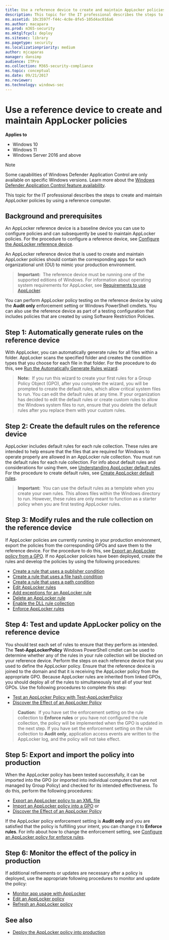 ```yaml
---
title: Use a reference device to create and maintain AppLocker policies (Windows)
description: This topic for the IT professional describes the steps to create and maintain AppLocker policies by using a reference computer.
ms.assetid: 10c3597f-f44c-4c8e-8fe5-105d4ac016a6
ms.author: macapara
ms.prod: m365-security
ms.mktglfcycl: deploy
ms.sitesec: library
ms.pagetype: security
ms.localizationpriority: medium
author: mjcaparas
manager: dansimp
audience: ITPro
ms.collection: M365-security-compliance
ms.topic: conceptual
ms.date: 09/21/2017
ms.reviewer: 
ms.technology: windows-sec
---
```


# Use a reference device to create and maintain AppLocker policies

**Applies to**

- Windows 10
- Windows 11
- Windows Server 2016 and above

>[!NOTE]
>Some capabilities of Windows Defender Application Control are only available on specific Windows versions. Learn more about the [Windows Defender Application Control feature availability](/windows/security/threat-protection/windows-defender-application-control/feature-availability).

This topic for the IT professional describes the steps to create and maintain AppLocker policies by using a reference computer.

## Background and prerequisites

An AppLocker reference device is a baseline device you can use to configure policies and can subsequently be used to maintain AppLocker policies. For the procedure to configure a reference device, see [Configure the AppLocker reference device](configure-the-appLocker-reference-device.md).

An AppLocker reference device that is used to create and maintain AppLocker policies should contain the corresponding apps for each organizational unit (OU) to mimic your production environment.

>**Important:**  The reference device must be running one of the supported editions of Windows. For information about operating system requirements for AppLocker, see [Requirements to use AppLocker](requirements-to-use-applocker.md).
 
You can perform AppLocker policy testing on the reference device by using the **Audit only** enforcement setting or Windows PowerShell cmdlets. You can also use the reference device as part of a testing configuration that includes policies that are created by using Software Restriction Policies.

## Step 1: Automatically generate rules on the reference device

With AppLocker, you can automatically generate rules for all files within a folder. AppLocker scans the specified folder and creates the condition types that you choose for each file in that folder. For the procedure to do this, see [Run the Automatically Generate Rules wizard](run-the-automatically-generate-rules-wizard.md).

>**Note:**  If you run this wizard to create your first rules for a Group Policy Object (GPO), after you complete the wizard, you will be prompted to create the default rules, which allow critical system files to run. You can edit the default rules at any time. If your organization has decided to edit the default rules or create custom rules to allow the Windows system files to run, ensure that you delete the default rules after you replace them with your custom rules.
 
## Step 2: Create the default rules on the reference device

AppLocker includes default rules for each rule collection. These rules are intended to help ensure that the files that are required for Windows to operate properly are allowed in an AppLocker rule collection. You must run the default rules for each rule collection. For info about default rules and considerations for using them, see [Understanding AppLocker default rules](understanding-applocker-default-rules.md). For the procedure to create default rules, see [Create AppLocker default rules](create-applocker-default-rules.md).

>**Important:**  You can use the default rules as a template when you create your own rules. This allows files within the Windows directory to run. However, these rules are only meant to function as a starter policy when you are first testing AppLocker rules.
 
## Step 3: Modify rules and the rule collection on the reference device

If AppLocker policies are currently running in your production environment, export the policies from the corresponding GPOs and save them to the reference device. For the procedure to do this, see [Export an AppLocker policy from a GPO](export-an-applocker-policy-from-a-gpo.md). If no AppLocker policies have been deployed, create the rules and develop the policies by using the following procedures:

-   [Create a rule that uses a publisher condition](create-a-rule-that-uses-a-publisher-condition.md)
-   [Create a rule that uses a file hash condition](create-a-rule-that-uses-a-file-hash-condition.md)
-   [Create a rule that uses a path condition](create-a-rule-that-uses-a-path-condition.md)
-   [Edit AppLocker rules](edit-applocker-rules.md)
-   [Add exceptions for an AppLocker rule](configure-exceptions-for-an-applocker-rule.md)
-   [Delete an AppLocker rule](delete-an-applocker-rule.md)
-   [Enable the DLL rule collection](enable-the-dll-rule-collection.md)
-   [Enforce AppLocker rules](enforce-applocker-rules.md)

## Step 4: Test and update AppLocker policy on the reference device

You should test each set of rules to ensure that they perform as intended. The **Test-AppLockerPolicy** Windows PowerShell cmdlet can be used to determine whether any of the rules in your rule collection will be blocked on your reference device. Perform the steps on each reference device that you used to define the AppLocker policy. Ensure that the reference device is joined to the domain and that it is receiving the AppLocker policy from the appropriate GPO. Because AppLocker rules are inherited from linked GPOs, you should deploy all of the rules to simultaneously test all of your test GPOs. Use the following procedures to complete this step:

-   [Test an AppLocker Policy with Test-AppLockerPolicy](/previous-versions/windows/it-pro/windows-server-2008-R2-and-2008/ee791772(v=ws.10))
-   [Discover the Effect of an AppLocker Policy](/previous-versions/windows/it-pro/windows-server-2008-R2-and-2008/ee791823(v=ws.10))

>**Caution:**  If you have set the enforcement setting on the rule collection to **Enforce rules** or you have not configured the rule collection, the policy will be implemented when the GPO is updated in the next step. If you have set the enforcement setting on the rule collection to **Audit only**, application access events are written to the AppLocker log, and the policy will not take effect.
 
## Step 5: Export and import the policy into production

When the AppLocker policy has been tested successfully, it can be imported into the GPO (or imported into individual computers that are not managed by Group Policy) and checked for its intended effectiveness. To do this, perform the following procedures:

-   [Export an AppLocker policy to an XML file](export-an-applocker-policy-to-an-xml-file.md)
-   [Import an AppLocker policy into a GPO](import-an-applocker-policy-into-a-gpo.md) or
-   [Discover the Effect of an AppLocker Policy](/previous-versions/windows/it-pro/windows-server-2008-R2-and-2008/ee791823(v=ws.10))

If the AppLocker policy enforcement setting is **Audit only** and you are satisfied that the policy is fulfilling your intent, you can change it to **Enforce rules**. For info about how to change the enforcement setting, see [Configure an AppLocker policy for enforce rules](configure-an-applocker-policy-for-enforce-rules.md).

## Step 6: Monitor the effect of the policy in production

If additional refinements or updates are necessary after a policy is deployed, use the appropriate following procedures to monitor and update the policy:

-   [Monitor app usage with AppLocker](monitor-application-usage-with-applocker.md)
-   [Edit an AppLocker policy](edit-an-applocker-policy.md)
-   [Refresh an AppLocker policy](refresh-an-applocker-policy.md)

## See also

- [Deploy the AppLocker policy into production](deploy-the-applocker-policy-into-production.md)